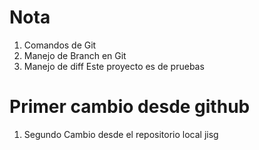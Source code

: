 # Nota

1. Comandos de Git
2. Manejo de Branch en Git
3. Manejo de diff
Este proyecto es de pruebas

# Primer cambio desde github

1. Segundo Cambio desde el repositorio local jisg
